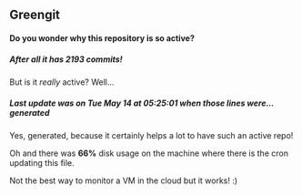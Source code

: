 ## Greengit

#### Do you wonder why this repository is so active?

##### After all it has 2193 commits!

But is it *really* active? Well...

##### Last update was on Tue May 14 at 05:25:01 when those lines were... generated

Yes, generated, because it certainly helps a lot to have such an active repo!

Oh and there was **66%** disk usage on the machine
where there is the cron updating this file.

Not the best way to monitor a VM in the cloud but it works! :)
